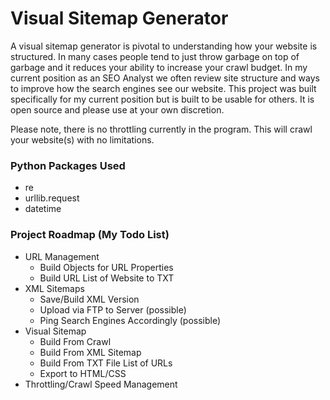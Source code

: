 # Visual Sitemap Generator

A visual sitemap generator is pivotal to understanding how your website is structured. In many cases people tend to just throw garbage on top of garbage and it reduces your ability to increase your crawl budget. In my current position as an SEO Analyst we often review site structure and ways to improve how the search engines see our website. This project was built specifically for my current position but is built to be usable for others. It is open source and please use at your own discretion.

Please note, there is no throttling currently in the program. This will crawl your website(s) with no limitations.

### Python Packages Used

- re
- urllib.request
- datetime

### Project Roadmap (My Todo List)

- URL Management
	- Build Objects for URL Properties
	- Build URL List of Website to TXT
- XML Sitemaps
	- Save/Build XML Version
	- Upload via FTP to Server (possible)
	- Ping Search Engines Accordingly (possible)
- Visual Sitemap
	- Build From Crawl
	- Build From XML Sitemap
	- Build From TXT File List of URLs
	- Export to HTML/CSS
- Throttling/Crawl Speed Management
